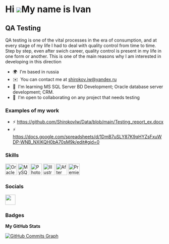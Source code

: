 Hi ![](https://user-images.githubusercontent.com/18350557/176309783-0785949b-9127-417c-8b55-ab5a4333674e.gif)My name is Ivan
============================================================================================================================

QA Testing
----------

QA testing is one of the vital processes in the era of consumption, and at every stage of my life I had to deal with quality control from time to time. Step by step, even after swich career, quality control is present in my life in one form or another. This is one of the main reasons why I am interested in developing in this direction

* 🌍  I'm based in russia
* ✉️  You can contact me at [shirokov.iw@yandex,ru](mailto:shirokov.iw@yandex,ru)
* 🧠  I'm learning MS SQL Server BD Development; Oracle database server development; CRM.
* 🤝  I'm open to collaborating on any project that needs testing

### Examples of my work

* ⚡ https://github.com/ShirokovIw/Data/blob/main/Testing_report_ex.docx
* ⚡ https://docs.google.com/spreadsheets/d/1DmB7uSLY87K9qHYZsFxuWDP-WNB_NXlKQH0bA70sM9k/edit#gid=0



### Skills


<p align="left">
<a href="https://www.oracle.com/uk/index.html" target="_blank" rel="noreferrer"><img src="https://raw.githubusercontent.com/danielcranney/readme-generator/main/public/icons/skills/oracle-colored.svg" width="36" height="36" alt="Oracle" /></a>
<a href="https://www.mysql.com/" target="_blank" rel="noreferrer"><img src="https://raw.githubusercontent.com/danielcranney/readme-generator/main/public/icons/skills/mysql-colored.svg" width="36" height="36" alt="MySQL" /></a>
<a href="https://www.adobe.com/uk/products/photoshop.html" target="_blank" rel="noreferrer"><img src="https://raw.githubusercontent.com/danielcranney/readme-generator/main/public/icons/skills/photoshop-colored.svg" width="36" height="36" alt="Photoshop" /></a>
<a href="adobe.com/uk/products/illustrator.html" target="_blank" rel="noreferrer"><img src="https://raw.githubusercontent.com/danielcranney/readme-generator/main/public/icons/skills/illustrator-colored.svg" width="36" height="36" alt="Illustrator" /></a>
<a href="https://www.adobe.com/uk/products/aftereffects.html" target="_blank" rel="noreferrer"><img src="https://raw.githubusercontent.com/danielcranney/readme-generator/main/public/icons/skills/aftereffects-colored.svg" width="36" height="36" alt="After Effects" /></a>
<a href="https://www.adobe.com/uk/products/premiere.html" target="_blank" rel="noreferrer"><img src="https://raw.githubusercontent.com/danielcranney/readme-generator/main/public/icons/skills/premierepro-colored.svg" width="36" height="36" alt="Premiere Pro" /></a>
</p>


### Socials

<p align="left"> <a href="https://www.github.com/ShirokovIw" target="_blank" rel="noreferrer"><img src="https://raw.githubusercontent.com/danielcranney/readme-generator/main/public/icons/socials/github.svg" width="32" height="32" /></a></p>

### Badges

<b>My GitHub Stats</b>

<a href="http://www.github.com/ShirokovIw"><img src="https://activity-graph.herokuapp.com/graph?username=ShirokovIw&bg_color=1c1917&color=ffffff&line=0891b2&point=ffffff&area_color=1c1917&area=true&hide_border=true&custom_title=GitHub%20Commits%20Graph" alt="GitHub Commits Graph" /></a>
